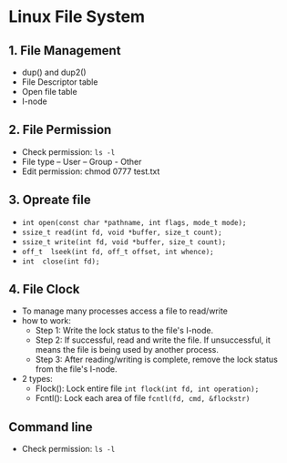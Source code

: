 # Linux File System

## 1. File Management
- dup() and dup2()
- File Descriptor table 
- Open file table
- I-node 

## 2. File Permission
- Check permission: `ls -l`
- File type – User – Group - Other
- Edit permission: chmod 0777 test.txt 

## 3. Opreate file
- `int open(const char *pathname, int flags, mode_t mode);`
- `ssize_t read(int fd, void *buffer, size_t count);
`
- `ssize_t write(int fd, void *buffer, size_t count);
`
- `off_t  lseek(int fd, off_t offset, int whence);
`
- `int  close(int fd);
`

## 4. File Clock
- To manage many processes access a file to read/write
- how to work:
    - Step 1: Write the lock status to the file's I-node. 
    - Step 2: If successful, read and write the file. If unsuccessful, it means the file is being used by another process. 
    - Step 3: After reading/writing is complete, remove the lock status from the file's I-node.
- 2 types:
    - Flock(): Lock entire file
    `int flock(int fd, int operation);`
    - Fcntl(): Lock each area of ​​file `fcntl(fd, cmd, &flockstr)`


## Command line
- Check permission: `ls -l`